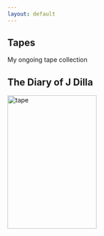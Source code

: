 ```yaml
---
layout: default
---
```


## Tapes

My ongoing tape collection

<h2>The Diary of J Dilla</h2>
<img src="tape_jdilla .png" alt="tape" style="width:200px; height:300px;">
